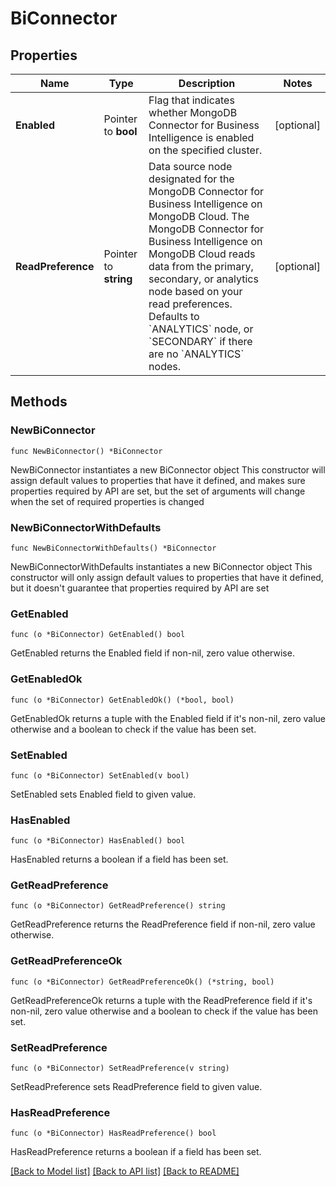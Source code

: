 # BiConnector

## Properties

Name | Type | Description | Notes
------------ | ------------- | ------------- | -------------
**Enabled** | Pointer to **bool** | Flag that indicates whether MongoDB Connector for Business Intelligence is enabled on the specified cluster. | [optional] 
**ReadPreference** | Pointer to **string** | Data source node designated for the MongoDB Connector for Business Intelligence on MongoDB Cloud. The MongoDB Connector for Business Intelligence on MongoDB Cloud reads data from the primary, secondary, or analytics node based on your read preferences. Defaults to &#x60;ANALYTICS&#x60; node, or &#x60;SECONDARY&#x60; if there are no &#x60;ANALYTICS&#x60; nodes. | [optional] 

## Methods

### NewBiConnector

`func NewBiConnector() *BiConnector`

NewBiConnector instantiates a new BiConnector object
This constructor will assign default values to properties that have it defined,
and makes sure properties required by API are set, but the set of arguments
will change when the set of required properties is changed

### NewBiConnectorWithDefaults

`func NewBiConnectorWithDefaults() *BiConnector`

NewBiConnectorWithDefaults instantiates a new BiConnector object
This constructor will only assign default values to properties that have it defined,
but it doesn't guarantee that properties required by API are set

### GetEnabled

`func (o *BiConnector) GetEnabled() bool`

GetEnabled returns the Enabled field if non-nil, zero value otherwise.

### GetEnabledOk

`func (o *BiConnector) GetEnabledOk() (*bool, bool)`

GetEnabledOk returns a tuple with the Enabled field if it's non-nil, zero value otherwise
and a boolean to check if the value has been set.

### SetEnabled

`func (o *BiConnector) SetEnabled(v bool)`

SetEnabled sets Enabled field to given value.

### HasEnabled

`func (o *BiConnector) HasEnabled() bool`

HasEnabled returns a boolean if a field has been set.
### GetReadPreference

`func (o *BiConnector) GetReadPreference() string`

GetReadPreference returns the ReadPreference field if non-nil, zero value otherwise.

### GetReadPreferenceOk

`func (o *BiConnector) GetReadPreferenceOk() (*string, bool)`

GetReadPreferenceOk returns a tuple with the ReadPreference field if it's non-nil, zero value otherwise
and a boolean to check if the value has been set.

### SetReadPreference

`func (o *BiConnector) SetReadPreference(v string)`

SetReadPreference sets ReadPreference field to given value.

### HasReadPreference

`func (o *BiConnector) HasReadPreference() bool`

HasReadPreference returns a boolean if a field has been set.

[[Back to Model list]](../README.md#documentation-for-models) [[Back to API list]](../README.md#documentation-for-api-endpoints) [[Back to README]](../README.md)


